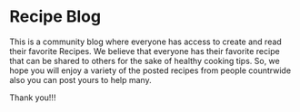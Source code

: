 # Recipe Blog

This is a community blog where everyone has access to create and read their favorite Recipes.
We believe that everyone has their favorite recipe that can be shared to others for the sake of healthy cooking tips.
So, we hope you will enjoy a variety of the posted recipes from people countrwide also you can post yours to help many.

Thank you!!!
